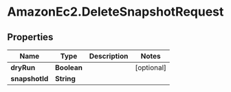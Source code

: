 # AmazonEc2.DeleteSnapshotRequest

## Properties

Name | Type | Description | Notes
------------ | ------------- | ------------- | -------------
**dryRun** | **Boolean** |  | [optional] 
**snapshotId** | **String** |  | 


